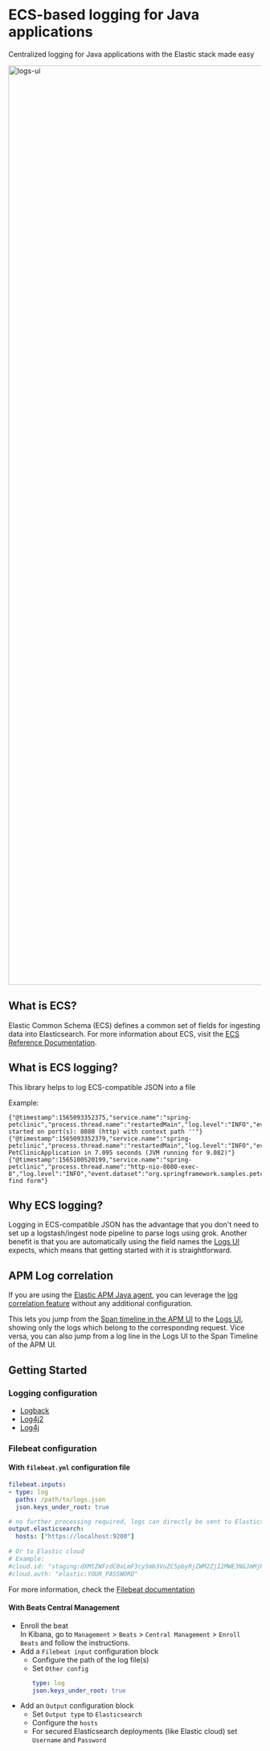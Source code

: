 # ECS-based logging for Java applications

Centralized logging for Java applications with the Elastic stack made easy

<img width="1829" alt="logs-ui" src="https://user-images.githubusercontent.com/2163464/62682932-9cac3600-b9bd-11e9-9cc3-39e907280f8e.png">

## What is ECS?

Elastic Common Schema (ECS) defines a common set of fields for ingesting data into Elasticsearch.
For more information about ECS, visit the [ECS Reference Documentation](https://www.elastic.co/guide/en/ecs/current/ecs-reference.html).

## What is ECS logging?

This library helps to log ECS-compatible JSON into a file

Example:
```
{"@timestamp":1565093352375,"service.name":"spring-petclinic","process.thread.name":"restartedMain","log.level":"INFO","event.dataset":"org.springframework.boot.web.embedded.tomcat.TomcatWebServer","message":"Tomcat started on port(s): 8080 (http) with context path ''"}
{"@timestamp":1565093352379,"service.name":"spring-petclinic","process.thread.name":"restartedMain","log.level":"INFO","event.dataset":"org.springframework.samples.petclinic.PetClinicApplication","message":"Started PetClinicApplication in 7.095 seconds (JVM running for 9.082)"}
{"@timestamp":1565100520199,"service.name":"spring-petclinic","process.thread.name":"http-nio-8080-exec-8","log.level":"INFO","event.dataset":"org.springframework.samples.petclinic.owner.OwnerController","transaction.id":"28b7fb8d5aba51f1","trace.id":"2869b25b5469590610fea49ac04af7da","message":"init find form"}
```

## Why ECS logging?

Logging in ECS-compatible JSON has the advantage that you don't need to set up a logstash/ingest node pipeline to parse logs using grok.
Another benefit is that you are automatically using the field names the
[Logs UI](https://www.elastic.co/guide/en/kibana/7.3/xpack-logs.html) expects,
which means that getting started with it is straightforward.

## APM Log correlation

If you are using the [Elastic APM Java agent](https://www.elastic.co/guide/en/apm/agent/java/current/index.html),
you can leverage the [log correlation feature](https://www.elastic.co/guide/en/apm/agent/java/current/config-logging.html#config-enable-log-correlation) without any additional configuration.

This lets you jump from the [Span timeline in the APM UI](https://www.elastic.co/guide/en/kibana/master/spans.html) to the 
[Logs UI](https://www.elastic.co/guide/en/kibana/7.3/xpack-logs.html),
showing only the logs which belong to the corresponding request.
Vice versa, you can also jump from a log line in the Logs UI to the Span Timeline of the APM UI.

## Getting Started

### Logging configuration

- [Logback](logback-ecs-encoder/README.md)
- [Log4j2](log4j2-ecs-layout/README.md)
- [Log4j](log4j-ecs-layout/README.md)

### Filebeat configuration

#### With `filebeat.yml` configuration file

```yaml
filebeat.inputs:
- type: log
  paths: /path/to/logs.json
  json.keys_under_root: true

# no further processing required, logs can directly be sent to Elasticsearch  
output.elasticsearch:
  hosts: ["https://localhost:9200"]
  
# Or to Elastic cloud
# Example:
#cloud.id: "staging:dXMtZWFzdC0xLmF3cy5mb3VuZC5pbyRjZWM2ZjI2MWE3NGJmMjRjZTMzYmI4ODExYjg0Mjk0ZiRjNmMyY2E2ZDA0MjI0OWFmMGNjN2Q3YTllOTYyNTc0Mw=="
#cloud.auth: "elastic:YOUR_PASSWORD"

```

For more information, check the [Filebeat documentation](https://www.elastic.co/guide/en/beats/filebeat/master/configuring-howto-filebeat.html)

#### With Beats Central Management

- Enroll the beat \
  In Kibana, go to `Management` > `Beats` > `Central Management` > `Enroll Beats` and follow the instructions.
- Add a `Filebeat input` configuration block
  - Configure the path of the log file(s)
  - Set `Other config`
    ```yaml
    type: log
    json.keys_under_root: true
    ``` 
- Add an `Output` configuration block
  - Set `Output type` to `Elasticsearch`
  - Configure the `hosts`
  - For secured Elasticsearch deployments (like Elastic cloud) set `Username` and `Password`

